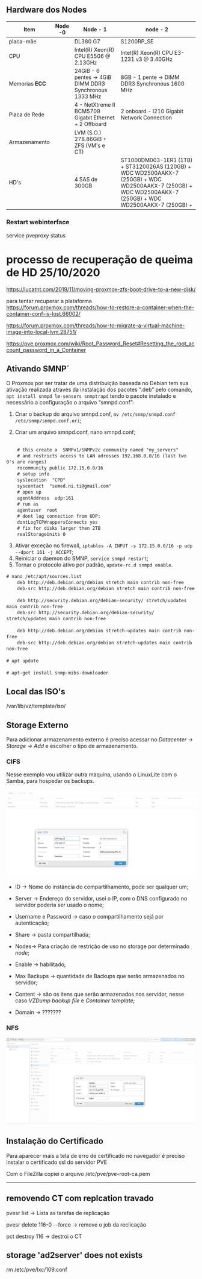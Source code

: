 ## Hardware dos Nodes

Item | Node -0 | Node - 1 | node - 2
----|-|-------|----
placa-mãe | | DL380 G7 | S1200RP_SE
CPU | | Intel(R) Xeon(R) CPU E5506 @ 2.13GHz |Intel(R) Xeon(R) CPU E3-1231 v3 @ 3.40GHz
Memorias  **ECC** | | 24GiB - 6 pentes -> 4GiB DIMM DDR3 Synchronous 1333 MHz | 8GB - 1 pente -> DIMM DDR3 Synchronous 1600 MHz
Placa de Rede | | 4 - NetXtreme II BCM5709 Gigabit Ethernet + 2 Offboard | 2 onboard - I210 Gigabit Network Connection
Armazenamento | |LVM (S.O.) 278.86GiB + ZFS (VM's e CT) |
HD's | | 4 SAS de 300GB | ST1000DM003-1ER1 (1TB) + ST3120026AS (120GB) + WDC WD2500AAKX-7 (250GB) +  WDC WD2500AAKX-7 (250GB) + WDC WD2500AAKX-7 (250GB) + WDC WD2500AAKX-7 (250GB) +

### Restart webinterface
service pveproxy status 

# processo de recuperação de queima de HD 25/10/2020
https://lucatnt.com/2019/11/moving-proxmox-zfs-boot-drive-to-a-new-disk/

para tentar recuperar a plataforma 
https://forum.proxmox.com/threads/how-to-restore-a-container-when-the-container-conf-is-lost.66002/

https://forum.proxmox.com/threads/how-to-migrate-a-virtual-machine-image-into-local-lvm.28751/

https://pve.proxmox.com/wiki/Root_Password_Reset#Resetting_the_root_account_password_in_a_Container


## Ativando SMNP´

O Proxmox por ser tratar de uma distribuição baseada no Debian tem sua ativação realizada através  da instalação dos pacotes “.deb” pelo comando, ``apt install snmpd lm-sensors snmptrapd`` tendo o pacote instalado e necessário a configuração o arquivo “smnpd.conf”:

1. Criar o backup do arquivo smnpd.conf, ``mv /etc/snmp/snmpd.conf /etc/snmp/snmpd.conf.ori``;

2. Criar um arquivo smnpd.conf, nano smnpd.conf;
~~~~shell

    # this create a  SNMPv1/SNMPv2c community named "my_servers"
    # and restricts access to LAN adresses 192.168.0.0/16 (last two 0's are ranges)
    rocommunity public 172.15.0.0/16
    # setup info
    syslocation  "CPD"
    syscontact  "semed.ni.ti@gmail.com"
    # open up
    agentAddress  udp:161
    # run as
    agentuser  root
    # dont log connection from UDP:
    dontLogTCPWrappersConnects yes
    # fix for disks larger then 2TB
    realStorageUnits 0

~~~~
       
3. Ativar exceção no firewall, ``iptables -A INPUT -s 172.15.0.0/16 -p udp --dport 161 -j ACCEPT``;
4. Reiniciar o  daemon do SMNP, ``service snmpd restart``;
5. Tornar o protocolo ativo por padrão, ``update-rc.d snmpd enable``.

~~~~shell
# nano /etc/apt/sources.list
    deb http://deb.debian.org/debian stretch main contrib non-free
    deb-src http://deb.debian.org/debian stretch main contrib non-free

    deb http://security.debian.org/debian-security/ stretch/updates main contrib non-free
    deb-src http://security.debian.org/debian-security/ stretch/updates main contrib non-free

    deb http://deb.debian.org/debian stretch-updates main contrib non-free
    deb-src http://deb.debian.org/debian stretch-updates main contrib non-free

# apt update

# apt-get install snmp-mibs-downloader
~~~~

## Local das ISO's
/var/lib/vz/template/iso/

## Storage Externo

Para adicionar armazenamento externo é preciso acessar no *Datacenter -> Storage -> Add* e escolher o tipo de armazenamento.

### CIFS
Nesse exemplo vou utilizar outra maquina, usando o LinuxLite com o Samba, para hospedar os backups.

![config CIFs](img/storage_cifs.png)

+ ID -> Nome do instância do compartilhamento, pode ser qualquer um;

+ Server -> Endereço do servidor, usei o IP, com o DNS configurado no servidor poderia ser usado o nome;

+ Username e Password -> caso o compartilhamento sejá por autenticação;

+ Share -> pasta compartilhada;

+ Nodes-> Para criação de restrição de uso no storage por determinado *node*;

+ Enable -> habilitado;

+ Max Backups -> quantidade de Backups que serão armazenados no servidor;

+ Content -> são os itens que serão armazenados nos servidor, nesse caso *VZDump backup file* e *Container template*;

+ Domain -> ???????

### NFS

![config CIFs](img/storage_nfs.png)

## Instalação do Certificado

Para aparecer mais a tela de erro de certificado no navegador é preciso instalar o certificado ssl do servidor PVE

Com o FileZilla copiei o arquivo /etc/pve/pve-root-ca.pem



---
## removendo CT com replcation travado

pvesr list -> Lista as tarefas de replicação

pvesr delete 116-0 --force -> remove o job da reclicação

pct destroy 116 -> destroi o CT

##  storage 'ad2server' does not exists

rm /etc/pve/lxc/109.conf